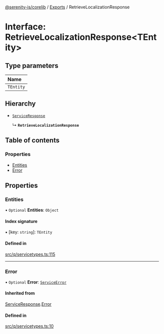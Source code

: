 [@serenity-is/corelib](../README.md) / [Exports](../modules.md) / RetrieveLocalizationResponse

# Interface: RetrieveLocalizationResponse<TEntity\>

## Type parameters

| Name |
| :------ |
| `TEntity` |

## Hierarchy

- [`ServiceResponse`](ServiceResponse.md)

  ↳ **`RetrieveLocalizationResponse`**

## Table of contents

### Properties

- [Entities](RetrieveLocalizationResponse.md#entities)
- [Error](RetrieveLocalizationResponse.md#error)

## Properties

### Entities

• `Optional` **Entities**: `Object`

#### Index signature

▪ [key: `string`]: `TEntity`

#### Defined in

[src/q/servicetypes.ts:115](https://github.com/serenity-is/serenity/blob/master/packages/corelib/src/q/servicetypes.ts#L115)

___

### Error

• `Optional` **Error**: [`ServiceError`](ServiceError.md)

#### Inherited from

[ServiceResponse](ServiceResponse.md).[Error](ServiceResponse.md#error)

#### Defined in

[src/q/servicetypes.ts:10](https://github.com/serenity-is/serenity/blob/master/packages/corelib/src/q/servicetypes.ts#L10)
